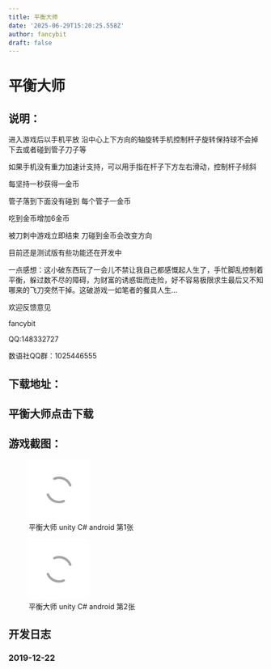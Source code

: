 ```yaml
---
title: 平衡大师
date: '2025-06-29T15:20:25.558Z'
author: fancybit
draft: false
---
```

<div class="header"><h1 class="single-title animate__animated animate__pulse animate__faster">平衡大师</h1></div>

<div class="content" id="content"><h2 id="说明">说明：</h2><p>进入游戏后以手机平放 沿中心上下方向的轴旋转手机控制杆子旋转保持球不会掉下去或者碰到管子刀子等</p><p>如果手机没有重力加速计支持，可以用手指在杆子下方左右滑动，控制杆子倾斜</p><p>每坚持一秒获得一金币</p><p>管子落到下面没有碰到 每个管子一金币</p><p>吃到金币增加6金币</p><p>被刀刺中游戏立即结束 刀碰到金币会改变方向</p><p>目前还是测试版有些功能还在开发中</p><p>一点感想：这小破东西玩了一会儿不禁让我自己都感慨起人生了，手忙脚乱控制着平衡，躲过数不尽的障碍，为财富的诱惑铤而走险，好不容易极限求生最后又不知哪来的飞刀突然干掉。这破游戏一如笔者的餐具人生…</p><p>欢迎反馈意见</p><p>fancybit</p><p>QQ:148332727</p><p>数语社QQ群：1025446555</p><h2 id="下载地址">下载地址：</h2><h2 id="a-hrefhttpspubfancybittopballance_masterballancemasterapkk2-target_self-titlepubfancybittop-textvalue平衡大师点击下载-relnoopener-target_blank--relnofollow-平衡大师点击下载a"><!-- raw HTML omitted -->平衡大师点击下载<!-- raw HTML omitted --></h2><h2 id="游戏截图">游戏截图：</h2><p></p><figure><a class="lightgallery" href="https://www.fancybit.top/zb_users/upload/2019/12/201912221576992476101467.png" data-thumbnail="https://www.fancybit.top/zb_users/upload/2019/12/201912221576992476101467.png" data-sub-html="<h2>平衡大师  unity C# android 第1张</h2><p>平衡大师  unity C# android 第1张</p>"><img class="lazyload" src="/svg/loading.min.svg" data-src="https://www.fancybit.top/zb_users/upload/2019/12/201912221576992476101467.png" data-srcset="https://www.fancybit.top/zb_users/upload/2019/12/201912221576992476101467.png, https://www.fancybit.top/zb_users/upload/2019/12/201912221576992476101467.png 1.5x, https://www.fancybit.top/zb_users/upload/2019/12/201912221576992476101467.png 2x" data-sizes="auto" alt="平衡大师  unity C# android 第1张" title="平衡大师  unity C# android 第1张"></a><figcaption class="image-caption">平衡大师 unity C# android 第1张</figcaption></figure><figure><a class="lightgallery" href="https://www.fancybit.top/zb_users/upload/2019/12/201912221576992537244391.png" data-thumbnail="https://www.fancybit.top/zb_users/upload/2019/12/201912221576992537244391.png" data-sub-html="<h2>平衡大师  unity C# android 第2张</h2><p>平衡大师  unity C# android 第2张</p>"><img class="lazyload" src="/svg/loading.min.svg" data-src="https://www.fancybit.top/zb_users/upload/2019/12/201912221576992537244391.png" data-srcset="https://www.fancybit.top/zb_users/upload/2019/12/201912221576992537244391.png, https://www.fancybit.top/zb_users/upload/2019/12/201912221576992537244391.png 1.5x, https://www.fancybit.top/zb_users/upload/2019/12/201912221576992537244391.png 2x" data-sizes="auto" alt="平衡大师  unity C# android 第2张" title="平衡大师  unity C# android 第2张"></a><figcaption class="image-caption">平衡大师 unity C# android 第2张</figcaption></figure><p></p><h2 id="开发日志">开发日志</h2><h3 id="2019-12-22">2019-12-22</h3><!-- raw HTML omitted --><!-- raw HTML omitted --><!-- raw HTML omitted --><!-- raw HTML omitted --><!-- raw HTML omitted --><!-- raw HTML omitted --><!-- raw HTML omitted --><!-- raw HTML omitted --><!-- raw HTML omitted --><!-- raw HTML omitted --><!-- raw HTML omitted --><!-- raw HTML omitted --></div>

